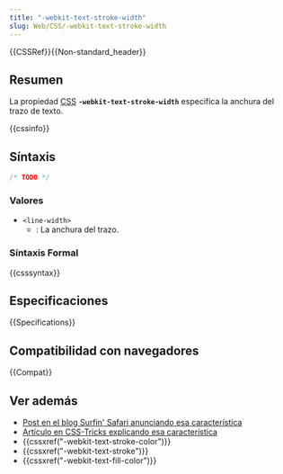 ```yaml
---
title: "-webkit-text-stroke-width"
slug: Web/CSS/-webkit-text-stroke-width
---
```


{{CSSRef}}{{Non-standard_header}}

## Resumen

La propiedad [CSS](/es/docs/Web/CSS) **`-webkit-text-stroke-width`** especifica la anchura del trazo de texto.

{{cssinfo}}

## Síntaxis

```css
/* TODO */
```

### Valores

- `<line-width>`
  - : La anchura del trazo.

### Síntaxis Formal

{{csssyntax}}

## Especificaciones

{{Specifications}}

## Compatibilidad con navegadores

{{Compat}}

## Ver además

- [Post en el blog Surfin' Safari anunciando esa característica](https://www.webkit.org/blog/85/introducing-text-stroke/)
- [Artículo en CSS-Tricks explicando esa característica](https://css-tricks.com/adding-stroke-to-web-text/)
- {{cssxref("-webkit-text-stroke-color")}}
- {{cssxref("-webkit-text-stroke")}}
- {{cssxref("-webkit-text-fill-color")}}
